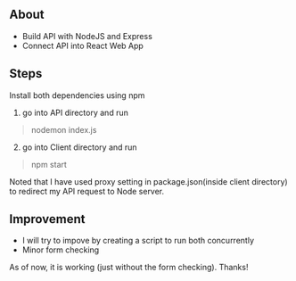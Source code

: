 ## About
- Build API with NodeJS and Express
- Connect API into React Web App

## Steps
Install both dependencies using npm

1) go into API directory and run 
> nodemon index.js

2) go into Client directory and run
> npm start

Noted that I have used proxy setting in package.json(inside client directory) to redirect my API request to Node server.

## Improvement
- I will try to impove by creating a script to run both concurrently
- Minor form checking

As of now, it is working (just without the form checking). Thanks! 
